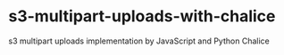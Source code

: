 # s3-multipart-uploads-with-chalice
s3 multipart uploads implementation by JavaScript and Python Chalice
